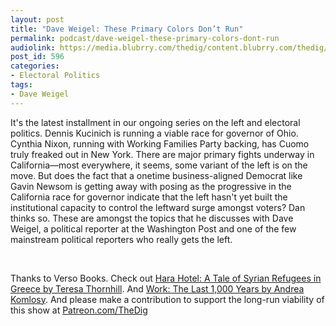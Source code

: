 ```yaml
---
layout: post
title: "Dave Weigel: These Primary Colors Don’t Run"
permalink: podcast/dave-weigel-these-primary-colors-dont-run
audiolink: https://media.blubrry.com/thedig/content.blubrry.com/thedig/The_Dig_-_EP_104_-_Weigel.mp3
post_id: 596
categories: 
- Electoral Politics
tags: 
- Dave Weigel
---
```


It's the latest installment in our ongoing series on the left and electoral politics. Dennis Kucinich is running a viable race for governor of Ohio. Cynthia Nixon, running with Working Families Party backing, has Cuomo truly freaked out in New York. There are major primary fights underway in California—most everywhere, it seems, some variant of the left is on the move. But does the fact that a onetime business-aligned Democrat like Gavin Newsom is getting away with posing as the progressive in the California race for governor indicate that the left hasn't yet built the institutional capacity to control the leftward surge amongst voters? Dan thinks so. These are amongst the topics that he discusses with Dave Weigel, a political reporter at the Washington Post and one of the few mainstream political reporters who really gets the left.

 

Thanks to Verso Books. Check out [Hara Hotel: A Tale of Syrian Refugees in Greece by Teresa Thornhill](versobooks.com/books/2713-hara-hotel). And [Work: The Last 1,000 Years by Andrea Komlosy](versobooks.com/books/2608-work). And please make a contribution to support the long-run viability of this show at [Patreon.com/TheDig](Patreon.com/TheDig)